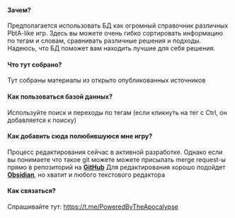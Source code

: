 
#### **Зачем?**
Предполагается использовать БД как огромный справочник различных PbtA-like игр. Здесь вы можете очень гибко сортировать информацию по тегам и словам, сравнивать различные решения и подходы. 
Надеюсь, что БД поможет вам находить лучшие для себя решения.

#### **Что тут собрано?**
Тут собраны материалы из открыто опубликованных источников

#### **Как пользоваться базой данных?**
Используйте поиск и переходы по тегам (если кликнуть на тег с Ctrl, он добавляется к поиску)

#### **Как добавить сюда полюбившуюся мне игру?**
Процесс редактирования сейчас в активной разработке.
Однако если вы понимаете что такое git можете можете присылать merge request-ы прямо в репозиторий на  [**GitHub**](https://github.com/Crazyviny/pbta_vault/)
Для редактирования хорошо подойдет **[Obsidian](https://obsidian.md/)**, но хватит и любого текстового редактора

#### **Как связаться?**
Спрашивайте тут:
https://t.me/PoweredByTheApocalypse


<br>